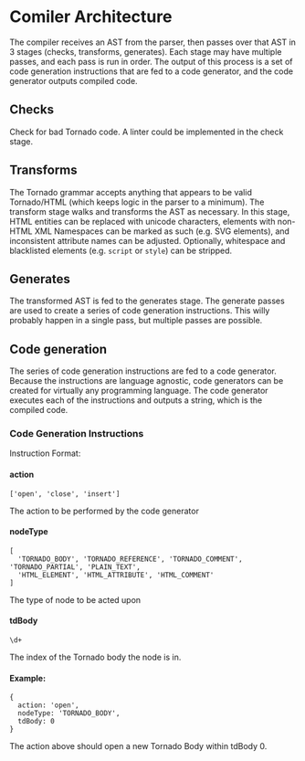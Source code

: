 # Comiler Architecture

The compiler receives an AST from the parser, then passes over that AST in 3 stages (checks, transforms, generates). Each stage may have multiple passes, and each pass is run in order. The output of this process is a set of code generation instructions that are fed to a code generator, and the code generator outputs compiled code.

## Checks

Check for bad Tornado code. A linter could be implemented in the check stage.

## Transforms

The Tornado grammar accepts anything that appears to be valid Tornado/HTML (which keeps logic in the parser to a minimum). The transform stage walks and transforms the AST as necessary. In this stage, HTML entities can be replaced with unicode characters, elements with non-HTML XML Namespaces can be marked as such (e.g. SVG elements), and inconsistent attribute names can be adjusted. Optionally, whitespace and blacklisted elements (e.g. `script` or `style`) can be stripped.

## Generates

The transformed AST is fed to the generates stage. The generate passes are used to create a series of code generation instructions. This willy probably happen in a single pass, but multiple passes are possible.

## Code generation

The series of code generation instructions are fed to a code generator. Because the instructions are language agnostic, code generators can be created for virtually any programming language. The code generator executes each of the instructions and outputs a string, which is the compiled code.

### Code Generation Instructions

Instruction Format:

#### action

```
['open', 'close', 'insert']
```
The action to be performed by the code generator

#### nodeType

```
[
  'TORNADO_BODY', 'TORNADO_REFERENCE', 'TORNADO_COMMENT', 'TORNADO_PARTIAL', 'PLAIN_TEXT',
  'HTML_ELEMENT', 'HTML_ATTRIBUTE', 'HTML_COMMENT'
]
```
The type of node to be acted upon

#### tdBody

```
\d+
```
The index of the Tornado body the node is in.

#### Example:

```
{
  action: 'open',
  nodeType: 'TORNADO_BODY',
  tdBody: 0
}
```
The action above should open a new Tornado Body within tdBody 0.

